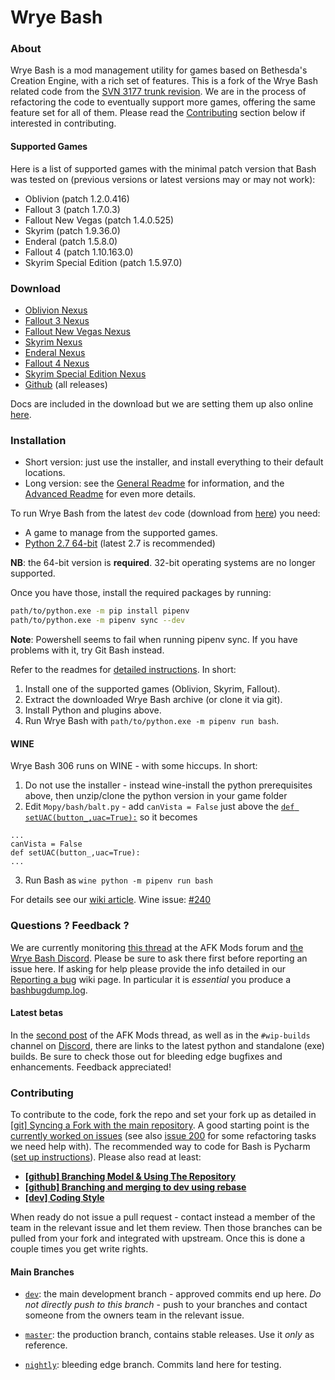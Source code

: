 Wrye Bash
=========

### About

Wrye Bash is a mod management utility for games based on Bethesda's Creation
Engine, with a rich set of features.
This is a fork of the Wrye Bash related code from the
[SVN 3177 trunk revision][1].
We are in the process of refactoring the code to eventually support more games,
offering the same feature set for all of them.
Please read the [Contributing](#contributing) section below if interested in
contributing.

#### Supported Games

Here is a list of supported games with the minimal patch version that Bash was
tested on (previous versions or latest versions may or may not work):

* Oblivion (patch 1.2.0.416)
* Fallout 3 (patch 1.7.0.3)
* Fallout New Vegas (patch 1.4.0.525)
* Skyrim (patch 1.9.36.0)
* Enderal (patch 1.5.8.0)
* Fallout 4 (patch 1.10.163.0)
* Skyrim Special Edition (patch 1.5.97.0)

### Download

* [Oblivion Nexus][2]
* [Fallout 3 Nexus][3]
* [Fallout New Vegas Nexus][4]
* [Skyrim Nexus][5]
* [Enderal Nexus][30]
* [Fallout 4 Nexus][6]
* [Skyrim Special Edition Nexus][7]
* [Github][8] (all releases)

Docs are included in the download but we are setting them up also online
 [here][9].

### Installation

* Short version: just use the installer, and install everything to their
 default locations.
* Long version: see the [General Readme][10] for information, and the
 [Advanced Readme][11] for even more details.

To run Wrye Bash from the latest `dev` code (download from [here][12])
you need:

* A game to manage from the supported games.
* [Python 2.7 64-bit](http://www.python.org/) (latest 2.7 is recommended)

**NB**: the 64-bit version is **required**. 32-bit operating systems are no
longer supported.

Once you have those, install the required packages by running:

```bash
path/to/python.exe -m pip install pipenv
path/to/python.exe -m pipenv sync --dev
```

**Note**: Powershell seems to fail when running pipenv sync.
If you have problems with it, try Git Bash instead.

Refer to the readmes for [detailed instructions][12]. In short:

1. Install one of the supported games (Oblivion, Skyrim, Fallout).
2. Extract the downloaded Wrye Bash archive (or clone it via git).
3. Install Python and plugins above.
4. Run Wrye Bash with `path/to/python.exe -m pipenv run bash`.

#### WINE

Wrye Bash 306 runs on WINE - with some hiccups. In short:

1. Do not use the installer - instead wine-install the python prerequisites
above, then unzip/clone the python version in your game folder
2. Edit `Mopy/bash/balt.py` - add `canVista = False` just above the
[`def setUAC(button_,uac=True):`][14] so it becomes

 ```
...
canVista = False
def setUAC(button_,uac=True):
...
```

3. Run Bash as `wine python -m pipenv run bash`

For details see our [wiki article][15].
Wine issue: [#240][16]

### Questions ? Feedback ?

We are currently monitoring [this thread][17] at the AFK Mods forum and
[the Wrye Bash Discord][18].
Please be sure to ask there first before reporting an issue here. If asking for
help please provide the info detailed in our [Reporting a bug][19] wiki page.
In particular it is _essential_ you produce a [bashbugdump.log][20].

#### Latest betas

In the [second post][21] of the AFK Mods thread, as well as in the
`#wip-builds` channel on [Discord][22], there are links to the latest python
and standalone (exe) builds. Be sure to check those out for bleeding edge
bugfixes and enhancements. Feedback appreciated!

### Contributing

To contribute to the code, fork the repo and set your fork up as
detailed in [\[git\] Syncing a Fork with the main repository][23].
A good starting point is the [currently worked on issues][24]
 (see also [issue 200][25] for some refactoring tasks we need help with).
The recommended way to code for Bash is Pycharm ([set up instructions][26]).
Please also read at least:

* **[\[github\] Branching Model & Using The Repository][27]**
* **[\[github\] Branching and merging to dev using rebase][28]**
* **[\[dev\] Coding Style][29]**

When ready do not issue a pull request - contact instead a member of the team
in the relevant issue and let them review. Then those branches can be pulled
from your fork and integrated with upstream. Once this is done a couple times
you get write rights.

#### Main Branches

- [`dev`](https://github.com/wrye-bash/wrye-bash/tree/dev): the main development
 branch - approved commits end up here. _Do not directly push to this branch_ -
 push to your branches and contact someone from the owners team in the relevant
 issue.
- [`master`](https://github.com/wrye-bash/wrye-bash/tree/master): the production
 branch, contains stable releases. Use it _only_ as reference.
- [`nightly`](https://github.com/wrye-bash/wrye-bash/tree/nightly):
bleeding edge branch. Commits land here for testing.


  [1]: http://sourceforge.net/p/oblivionworks/code/3177/tree/
  [2]: https://www.nexusmods.com/oblivion/mods/22368
  [3]: https://www.nexusmods.com/fallout3/mods/22934
  [4]: https://www.nexusmods.com/newvegas/mods/64580
  [5]: https://www.nexusmods.com/skyrim/mods/1840
  [6]: https://www.nexusmods.com/fallout4/mods/20032
  [7]: https://www.nexusmods.com/skyrimspecialedition/mods/6837
  [8]: https://github.com/wrye-bash/wrye-bash/releases
  [9]: http://wrye-bash.github.io/
  [10]: http://wrye-bash.github.io/docs/Wrye%20Bash%20General%20Readme.html#install
  [11]: http://wrye-bash.github.io/docs/Wrye%20Bash%20Advanced%20Readme.html#install
  [12]: https://github.com/wrye-bash/wrye-bash/archive/dev.zip
  [14]: https://github.com/wrye-bash/wrye-bash/blob/0a47238de9e7f46f55fe755f2744e2cea521f514/Mopy/bash/balt.py#L678
  [15]: https://github.com/wrye-bash/wrye-bash/wiki/%5Bdev%5D-Running-Wrye-Bash-on-WINE-%28Arch-Linux%29
  [16]: https://github.com/wrye-bash/wrye-bash/issues/240
  [17]: https://afkmods.com/index.php?/topic/4966-wrye-bash-all-games
  [18]: https://discord.gg/NwWvAFR
  [19]: https://github.com/wrye-bash/wrye-bash/wiki/[github]-Reporting-a-bug
  [20]: https://github.com/wrye-bash/wrye-bash/wiki/[github]-Reporting-a-bug#the-bashbugdumplog
  [21]: https://afkmods.com/index.php?/topic/4966-wrye-bash-all-games/&do=findComment&comment=166863
  [22]: https://discord.gg/NwWvAFR
  [23]: https://github.com/wrye-bash/wrye-bash/wiki/%5Bgit%5D-Syncing-a-Fork-with-the-main-repository
  [24]: https://github.com/wrye-bash/wrye-bash/issues?utf8=%E2%9C%93&q=sort%3Aupdated-desc%20is%3Aopen
  [25]: https://github.com/wrye-bash/wrye-bash/issues/200
  [26]: https://github.com/wrye-bash/wrye-bash/wiki/%5Bdev%5D-Set-up-Pycharm-for-wrye-bash
  [27]: https://github.com/wrye-bash/wrye-bash/wiki/%5Bgithub%5D-Branching-Model-&-Using-The-Repository
  [28]: https://github.com/wrye-bash/wrye-bash/wiki/%5Bgithub%5D-Branching-and-merging-to-dev-using-rebase
  [29]: https://github.com/wrye-bash/wrye-bash/wiki/%5Bdev%5D-Coding-Style
  [30]: https://www.nexusmods.com/enderal/mods/97
